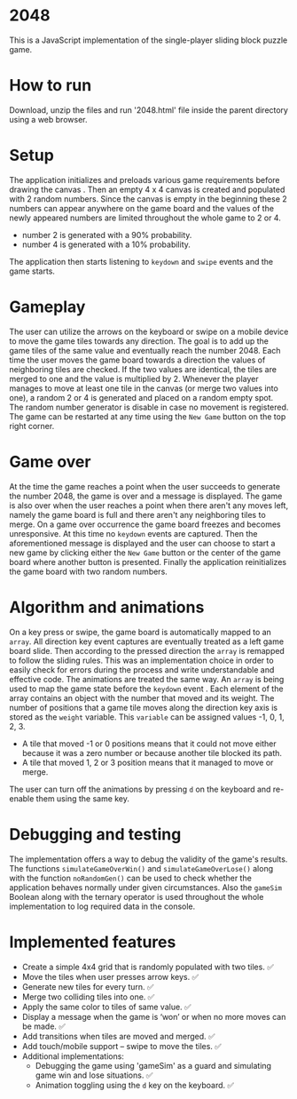 # 2048

This is a JavaScript implementation of the single-player sliding block puzzle game.

# How to run

Download, unzip the files and run '2048.html' file inside the parent directory using a web browser.

# Setup

The application initializes and preloads various game requirements before drawing the canvas . Then an empty 4 x 4 canvas is created and populated with 2 random numbers. Since the canvas is empty in the beginning these 2 numbers can appear anywhere on the game board and the values of the newly appeared numbers are limited throughout the whole game to 2 or 4. 
- number 2 is generated with a 90% probability.
- number 4 is generated with a 10% probability.

The application then starts listening to ```keydown``` and ```swipe``` events and the game starts.



# Gameplay

The user can utilize the arrows on the keyboard or swipe on a mobile device to move the game tiles towards any direction. The goal is to add up the game tiles of the same value and eventually reach the number 2048. Each time the user moves the game board towards a direction the values of neighboring tiles are checked. If the two values are identical, the tiles are merged to one and the value is multiplied by 2. Whenever the player manages to move at least one tile in the canvas (or merge two values into one), a random 2 or 4 is generated and placed on a random empty spot. The random number generator is disable in case no movement is registered. The game can be restarted at any time using the `New Game` button on the top right corner. 



# Game over 

At the time the game reaches a point when the user succeeds to generate the number 2048, the game is over and a message is displayed. The game is also over when the user reaches a point when there aren't any moves left, namely the game board is full and there aren't any neighboring tiles to merge. On a game over occurrence the game board freezes and becomes unresponsive. At this time no ```keydown``` events are captured. Then the aforementioned message is displayed and the user can choose to start a new game by clicking either the `New Game` button or the center of the game board where another button is presented. Finally the application reinitializes the game board with two random numbers.



# Algorithm and animations

On a key press or swipe, the game board is automatically mapped to an ```array```. All direction key event captures are eventually treated as a left game board slide. Then according to the pressed direction the ```array``` is remapped to follow the sliding rules. This was an implementation choice in order to easily check for errors during the process and write understandable and effective code. The animations are treated the same way. An ```array``` is being used to map the game state before the `keydown` event . Each element of the array contains an object with the number that moved and its weight. The number of positions that a game tile moves along the direction key axis is stored as the ```weight``` variable. This ```variable``` can be assigned values -1, 0, 1, 2, 3. 

- A tile that moved -1 or 0 positions means that it could not move either because it was a zero number or because another tile blocked its path.
- A tile that moved 1, 2 or 3 position means that it managed to move or merge.

The user can turn off the animations by pressing ```d``` on the keyboard and re-enable them using the same key.



# Debugging and testing

The implementation offers a way to debug the validity of the game's results. The functions ```simulateGameOverWin()``` and ```simulateGameOverLose()``` along with the function ```noRandomGen()``` can be used to check whether the application behaves normally under given circumstances. Also the ```gameSim``` Boolean along with the ternary operator is used throughout the whole implementation to log required data in the console.



# Implemented features

- Create a simple 4x4 grid that is randomly populated with two tiles. :white_check_mark:
- Move the tiles when user presses arrow keys. :white_check_mark:
- Generate new tiles for every turn. :white_check_mark:
- Merge two colliding tiles into one. :white_check_mark:
- Apply the same color to tiles of same value. :white_check_mark:
- Display a message when the game is ‘won’ or when no more moves can be made. :white_check_mark:
- Add transitions when tiles are moved and merged. :white_check_mark:
- Add touch/mobile support – swipe to move the tiles. :white_check_mark:
- Additional implementations:
  - Debugging the game using 'gameSim' as a guard and simulating game win and lose situations. :white_check_mark:
  - Animation toggling using the ```d``` key on the keyboard. :white_check_mark: